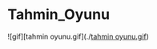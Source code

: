 # Tahmin_Oyunu

![gif][tahmin oyunu.gif](./[tahmin oyunu.gif](https://github.com/GORKEM1986/Tahmin_Oyunu/blob/main/tahmin%20oyunu.gif))
